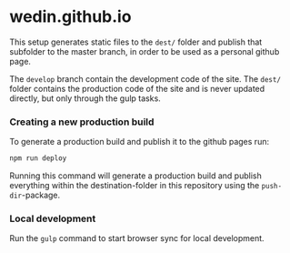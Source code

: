 # wedin.github.io

This setup generates static files to the `dest/` folder and publish that subfolder to the master branch, in order to be used as a personal github page.

The `develop` branch contain the development code of the site. The `dest/` folder contains the production code of the site and is never updated directly, but only through the gulp tasks.

### Creating a new production build
To generate a production build and publish it to the github pages run:

```bash
npm run deploy
```

Running this command will generate a production build and publish everything within the destination-folder in this repository using the `push-dir`-package.

### Local development
Run the `gulp` command to start browser sync for local development.

